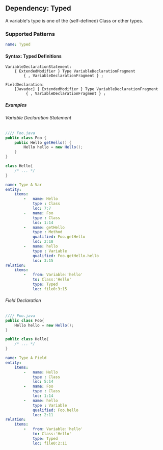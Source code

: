 ## Dependency: Typed

A variable's type is one of the (self-defined) Class or other types.

### Supported Patterns

```yaml
name: Typed
```

#### Syntax: Typed Definitions

```text
VariableDeclarationStatement:
    { ExtendedModifier } Type VariableDeclarationFragment
        { , VariableDeclarationFragment } ;

FieldDeclaration:
    [Javadoc] { ExtendedModifier } Type VariableDeclarationFragment
         { , VariableDeclarationFragment } ;
```

##### Examples

###### Variable Declaration Statement

```java
//// Foo.java
public class Foo {
    public Hello getHello() {
        Hello hello = new Hello();
    }
}

class Hello{
    /* ... */
}
```

```yaml
name: Type A Var
entity:
    items:
        -   name: Hello
            type : Class
            loc: 7:7
        -   name: Foo
            type : Class
            loc: 1:14
        -   name: getHello
            type : Method
            qualified: Foo.getHello
            loc: 2:18
        -   name: hello
            type : Variable
            qualified: Foo.getHello.hello
            loc: 3:15
relation:
    items:
        -   from: Variable:'hello'
            to: Class:'Hello'
            type: Typed
            loc: file0:3:15
```

###### Field Declaration

```java
//// Foo.java
public class Foo{
    Hello hello = new Hello();
}

public class Hello{
    /* ... */
}
```

```yaml
name: Type A Field
entity:
    items:
        -   name: Hello
            type : Class
            loc: 5:14
        -   name: Foo
            type : Class
            loc: 1:14
        -   name: hello
            type : Variable
            qualified: Foo.hello
            loc: 2:11
relation:
    items:
        -   from: Variable:'hello'
            to: Class:'Hello'
            type: Typed
            loc: file0:2:11
```
